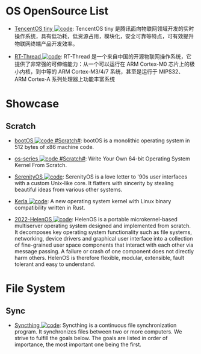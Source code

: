 # OS OpenSource List

- [TencentOS tiny ![code](https://shorturl.at/dlxyK)](https://github.com/Tencent/TencentOS-tiny): TencentOS tiny 是腾讯面向物联网领域开发的实时操作系统，具有低功耗，低资源占用，模块化，安全可靠等特点，可有效提升物联网终端产品开发效率。

- [RT-Thread ![code](https://shorturl.at/dlxyK)](https://gitee.com/rtthread/rt-thread): RT-Thread 是一个来自中国的开源物联网操作系统，它提供了非常强的可伸缩能力：从一个可以运行在 ARM Cortex-M0 芯片上的极小内核，到中等的 ARM Cortex-M3/4/7 系统，甚至是运行于 MIPS32、ARM Cortex-A 系列处理器上功能丰富系统

# Showcase

## Scratch

- [bootOS ![code](https://shorturl.at/dlxyK) #Scratch#](https://github.com/nanochess/bootOS): bootOS is a monolithic operating system in 512 bytes of x86 machine code.

- [os-series ![code](https://shorturl.at/dlxyK) #Scratch#](https://github.com/davidcallanan/os-series): Write Your Own 64-bit Operating System Kernel From Scratch.

- [SerenityOS ![code](https://shorturl.at/dlxyK)](https://github.com/SerenityOS/serenity): SerenityOS is a love letter to '90s user interfaces with a custom Unix-like core. It flatters with sincerity by stealing beautiful ideas from various other systems.

- [Kerla ![code](https://shorturl.at/dlxyK)](https://github.com/nuta/kerla): A new operating system kernel with Linux binary compatibility written in Rust.

- [2022-HelenOS ![code](https://shorturl.at/dlxyK)](https://github.com/HelenOS/helenos): HelenOS is a portable microkernel-based multiserver operating system designed and implemented from scratch. It decomposes key operating system functionality such as file systems, networking, device drivers and graphical user interface into a collection of fine-grained user space components that interact with each other via message passing. A failure or crash of one component does not directly harm others. HelenOS is therefore flexible, modular, extensible, fault tolerant and easy to understand.

# File System

## Sync

- [Syncthing ![code](https://shorturl.at/dlxyK)](https://github.com/syncthing/syncthing): Syncthing is a continuous file synchronization program. It synchronizes files between two or more computers. We strive to fulfill the goals below. The goals are listed in order of importance, the most important one being the first.
